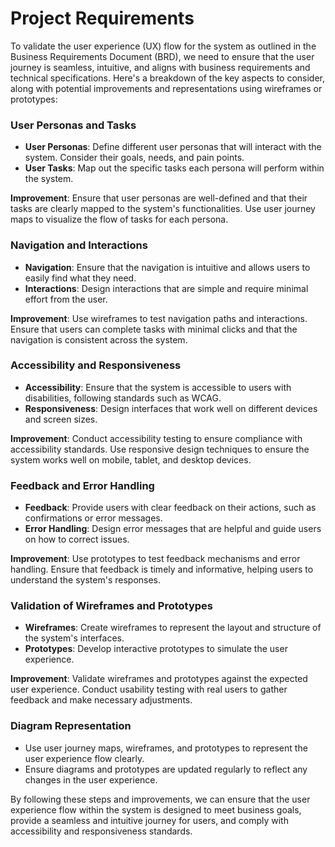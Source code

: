 # Project Requirements

To validate the user experience (UX) flow for the system as outlined in the Business Requirements Document (BRD), we need to ensure that the user journey is seamless, intuitive, and aligns with business requirements and technical specifications. Here's a breakdown of the key aspects to consider, along with potential improvements and representations using wireframes or prototypes:

### User Personas and Tasks
- **User Personas**: Define different user personas that will interact with the system. Consider their goals, needs, and pain points.
- **User Tasks**: Map out the specific tasks each persona will perform within the system.

**Improvement**: Ensure that user personas are well-defined and that their tasks are clearly mapped to the system's functionalities. Use user journey maps to visualize the flow of tasks for each persona.

### Navigation and Interactions
- **Navigation**: Ensure that the navigation is intuitive and allows users to easily find what they need.
- **Interactions**: Design interactions that are simple and require minimal effort from the user.

**Improvement**: Use wireframes to test navigation paths and interactions. Ensure that users can complete tasks with minimal clicks and that the navigation is consistent across the system.

### Accessibility and Responsiveness
- **Accessibility**: Ensure that the system is accessible to users with disabilities, following standards such as WCAG.
- **Responsiveness**: Design interfaces that work well on different devices and screen sizes.

**Improvement**: Conduct accessibility testing to ensure compliance with accessibility standards. Use responsive design techniques to ensure the system works well on mobile, tablet, and desktop devices.

### Feedback and Error Handling
- **Feedback**: Provide users with clear feedback on their actions, such as confirmations or error messages.
- **Error Handling**: Design error messages that are helpful and guide users on how to correct issues.

**Improvement**: Use prototypes to test feedback mechanisms and error handling. Ensure that feedback is timely and informative, helping users to understand the system's responses.

### Validation of Wireframes and Prototypes
- **Wireframes**: Create wireframes to represent the layout and structure of the system's interfaces.
- **Prototypes**: Develop interactive prototypes to simulate the user experience.

**Improvement**: Validate wireframes and prototypes against the expected user experience. Conduct usability testing with real users to gather feedback and make necessary adjustments.

### Diagram Representation
- Use user journey maps, wireframes, and prototypes to represent the user experience flow clearly.
- Ensure diagrams and prototypes are updated regularly to reflect any changes in the user experience.

By following these steps and improvements, we can ensure that the user experience flow within the system is designed to meet business goals, provide a seamless and intuitive journey for users, and comply with accessibility and responsiveness standards.